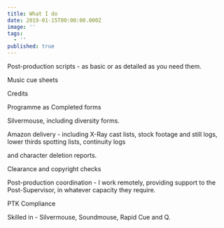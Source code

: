 ```yaml
---
title: What I do
date: 2019-01-15T00:00:00.000Z
image: ''
tags:
  - ''
published: true
---
```

Post-production scripts - as basic or as detailed as you need them. 

Music cue sheets 

Credits 

Programme as Completed forms 

Silvermouse, including diversity forms. 

Amazon delivery - including X-Ray cast lists, stock footage and still logs, lower thirds spotting lists, continuity logs   

and character deletion reports. 

Clearance and copyright checks 

Post-production coordination - I work remotely, providing support to the Post-Supervisor, in whatever capacity they require. 

PTK Compliance 

Skilled in - Silvermouse, Soundmouse, Rapid Cue and Q.
